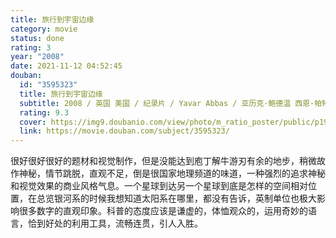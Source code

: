```yaml
---
title: 旅行到宇宙边缘
category: movie
status: done
rating: 3
year: "2008"
date: 2021-11-12 04:52:45
douban:
  id: "3595323"
  title: 旅行到宇宙边缘
  subtitle: 2008 / 英国 美国 / 纪录片 / Yavar Abbas / 亚历克·鲍德温 西恩·帕特维
  rating: 9.3
  cover: https://img9.doubanio.com/view/photo/m_ratio_poster/public/p1958040706.jpg
  link: https://movie.douban.com/subject/3595323/
---
```


很好很好很好的题材和视觉制作，但是没能达到庖丁解牛游刃有余的地步，稍微故作神秘，情节跳脱，直观不足，倒是很国家地理频道的味道，一种强烈的追求神秘和视觉效果的商业风格气息。一个星球到达另一个星球到底是怎样的空间相对位置，在总览银河系的时候我想知道太阳系在哪里，都没有告诉，英制单位也极大影响很多数字的直观印象。科普的态度应该是谦虚的，体恤观众的，运用奇妙的语言，恰到好处的利用工具，流畅连贯，引人入胜。
